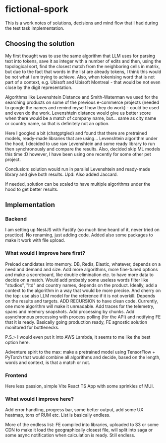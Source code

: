 # fictional-spork

This is a work notes of solutions, decisions and mind flow that I had during the test task implementation.

## Choosing the solution

My first thought was to use the same algorithm that LLM uses for parsing text into tokens, save it as integer with a 
number of edits and then, using the topological sort, find the closest match from the neighboring cells in matrix, but
due to the fact that words in the list are already tokens, I think this would be not what I am trying to achieve.
Also, when tokenising word that is not part of a context, e.g. Ubisoft and Ubisoft Montreal - that would be not even
close by the digit representation.

Algorithms like Levenshtein Distance and Smith-Waterman we used for the searching products on some of the previous 
e-commerce projects (needed to google the names and remind myself how they do work) - could be used and even do the work.
Levenshtein distance would give us better score when there would be a match of company name, but... same as city name or
country name, so that is definitely not an option.

Here I googled a bit (chatgptgled) and found that there are pretrained models, ready-made libraries that are using...
Levenshtein algorithm under the hood, I decided to use raw Levenshtein and some ready library to run then synchronously
and compare the results. Also, decided skip ML models this time :D however, I have been using one recently for some
other pet project.

Conclusion: solution would run in parallel Levenshtein and ready-made library and give both results.
Upd: Also added Jaccard.

If needed, solution can be scaled to have multiple algorithms under the hood to get better results.

## Implementation

### Backend

I am setting up NestJS with Fastify (so much time heard of it, never tried on practice). No renaming, just adding code.
Added also some packages to make it work with file upload.

### What would I improve here first?

Preload candidates into memory. DB, Redis, Elastic, whatever, depends on a need and demand and size.
Add more algorithms, more fine-tuned options and make a scoreboard, like double elimination etc. to have
more data to decide on a match. Would add probably some useless words filter like "studios", "ltd" and country names,
depends on the product. Ideally, add a context to the algorithm in a way that would be more precise. And cherry on the top:
use also LLM model for the reference if it is not overkill. Depends on the results and targets.
ADD RECURSION to have clean code. Currently, one more algorithm will make it unreadable.
Add traces for the telemetry, spans and memory snapshots.
Add processing by chunks.
Add asynchronous processing with process polling (for the API) and notifying FE that it is ready.
Basically going production ready, FE agnostic solution monitored for bottlenecks.

P.S.> I would even put it into AWS Lambda, it seems to me like the best option here.

Adventure spirit to the max: make a pretrained model using TensorFlow + PyTorch that would combine all algorithms and decide,
based on the length, words and context, is that a match or not.

### Frontend

Here less passion, simple Vite React TS App with some sprinkles of MUI.

### What would I improve here?

Add error handling, progress bar, some better output, add some UX heatmap, tons of RUM etc. List is basically endless.

More of the endless list: FE compiled into libraries, uploaded to S3 or some CDN to make it load the geographically closest file,
will split into saga or some async notification when calculation is ready. Still endless.